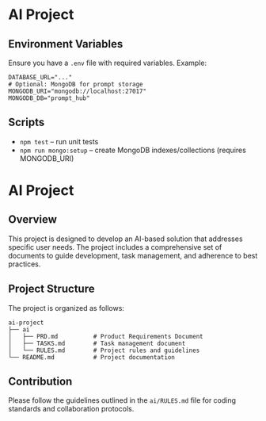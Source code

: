 # AI Project

## Environment Variables

Ensure you have a `.env` file with required variables. Example:

```env
DATABASE_URL="..."
# Optional: MongoDB for prompt storage
MONGODB_URI="mongodb://localhost:27017"
MONGODB_DB="prompt_hub"
```
## Scripts

- `npm test` – run unit tests
- `npm run mongo:setup` – create MongoDB indexes/collections (requires MONGODB_URI)
# AI Project

## Overview
This project is designed to develop an AI-based solution that addresses specific user needs. The project includes a comprehensive set of documents to guide development, task management, and adherence to best practices.

## Project Structure
The project is organized as follows:

```
ai-project
├── ai
│   ├── PRD.md          # Product Requirements Document
│   ├── TASKS.md        # Task management document
│   └── RULES.md        # Project rules and guidelines
└── README.md           # Project documentation
```

## Contribution
Please follow the guidelines outlined in the `ai/RULES.md` file for coding standards and collaboration protocols.